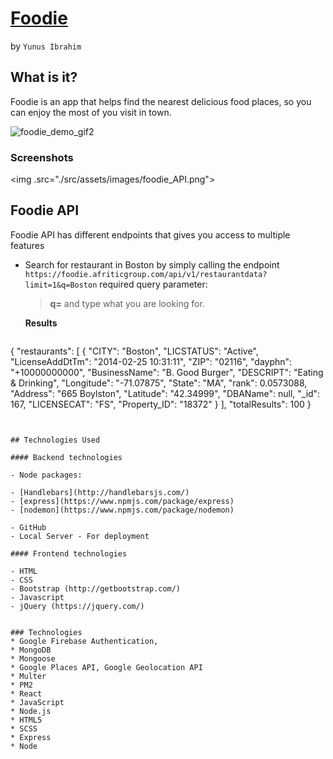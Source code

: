 # [Foodie](https://foodie.afriticgroup.com)
by `Yunus Ibrahim`

## What is it?

Foodie is an app that helps find the nearest delicious food places, so you can enjoy the most of you visit in town.

![foodie_demo_gif2](server/readme_media/foodie.gif)


### Screenshots

<img .src="./src/assets/images/foodie_API.png">

## Foodie API 

Foodie API has different endpoints that gives you access to multiple features

- Search for restaurant in Boston by simply calling the endpoint `https://foodie.afriticgroup.com/api/v1/restaurantdata?limit=1&q=Boston` 
  required query parameter:
   > **q=** and type what you are looking for.
  
  **Results**
  ```
{
    "restaurants": [
        {
            "CITY": "Boston",
            "LICSTATUS": "Active",
            "LicenseAddDtTm": "2014-02-25 10:31:11",
            "ZIP": "02116",
            "dayphn": "+10000000000",
            "BusinessName": "B. Good Burger",
            "DESCRIPT": "Eating & Drinking",
            "Longitude": "-71.07875",
            "State": "MA",
            "rank": 0.0573088,
            "Address": "665 Boylston",
            "Latitude": "42.34999",
            "DBAName": null,
            "_id": 167,
            "LICENSECAT": "FS",
            "Property_ID": "18372"
        }
    ],
    "totalResults": 100
}
  ```


## Technologies Used

#### Backend technologies

- Node packages:

  - [Handlebars](http://handlebarsjs.com/)
  - [express](https://www.npmjs.com/package/express)
  - [nodemon](https://www.npmjs.com/package/nodemon)

- GitHub
- Local Server - For deployment

#### Frontend technologies

- HTML
- CSS
- Bootstrap (http://getbootstrap.com/)
- Javascript
- jQuery (https://jquery.com/)


### Technologies
* Google Firebase Authentication, 
* MongoDB
* Mongoose
* Google Places API, Google Geolocation API
* Multer
* PM2
* React
* JavaScript
* Node.js
* HTML5
* SCSS
* Express
* Node